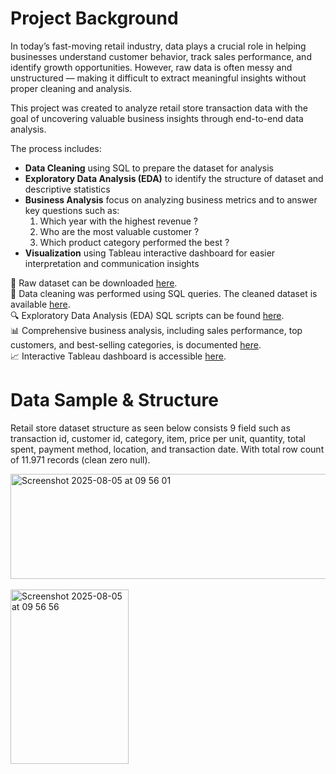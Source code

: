 # Project Background
In today’s fast-moving retail industry, data plays a crucial role in helping businesses understand customer behavior, track sales performance, and identify growth opportunities. However, raw data is often messy and unstructured — making it difficult to extract meaningful insights without proper cleaning and analysis.

This project was created to analyze retail store transaction data with the goal of uncovering valuable business insights through end-to-end data analysis.

The process includes:
- **Data Cleaning** using SQL to prepare the dataset for analysis
- **Exploratory Data Analysis (EDA)** to identify the structure of dataset and descriptive statistics
- **Business Analysis** focus on analyzing business metrics and to answer key questions such as:
  1. Which year with the highest revenue ?
  2. Who are the most valuable customer ?
  3. Which product category performed the best ?
- **Visualization** using Tableau interactive dashboard for easier interpretation and communication insights

📂 Raw dataset can be downloaded [here](https://github.com/MOZKI/RETAIL-STORES-ANALYSIS/tree/main/1.RAW_DATASET).  
🧼 Data cleaning was performed using SQL queries. The cleaned dataset is available [here](https://github.com/MOZKI/RETAIL-STORES-ANALYSIS/tree/main/2.DATA%20CLEANING).  
🔍 Exploratory Data Analysis (EDA) SQL scripts can be found [here](https://github.com/MOZKI/RETAIL-STORES-ANALYSIS/tree/main/3.EDA).  
📊 Comprehensive business analysis, including sales performance, top customers, and best-selling categories, is documented [here](https://github.com/MOZKI/RETAIL-STORES-ANALYSIS/tree/main/4.BUSINESS%20ANALYSIS).  
📈 Interactive Tableau dashboard is accessible [here](https://public.tableau.com/app/profile/moh.zaki/viz/RETAIL_STORES_DASHBOARD_PERFORMANCE/DASHBOARDPERFORMANCE).  

# Data Sample & Structure
Retail store dataset structure as seen below consists 9 field such as transaction id, customer id, category, item, price per unit, quantity, total spent, payment method, location, and transaction date. With total row count of 11.971 records (clean zero null).  

 
<img width="882" height="168" alt="Screenshot 2025-08-05 at 09 56 01" src="https://github.com/user-attachments/assets/424eb6f7-a7e5-417b-b191-1d6bfed3bcac" />  
<br>
<br>
<img width="189" height="279" alt="Screenshot 2025-08-05 at 09 56 56" src="https://github.com/user-attachments/assets/026268af-4337-4080-b17e-1c6977bbee18" />

